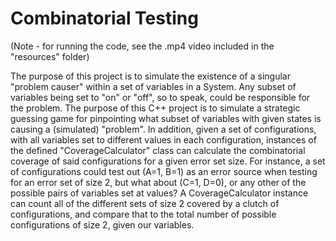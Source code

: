 # Combinatorial Testing
(Note - for running the code, see the .mp4 video included in the "resources" folder)

The purpose of this project is to simulate the existence of a singular "problem causer" within a set of variables in a System. Any subset of variables being set to "on" or "off", so to speak, could be responsible for the problem. The purpose of this C++ project is to simulate a strategic guessing game for pinpointing what subset of variables with given states is causing a (simulated) "problem".
In addition, given a set of configurations, with all variables set to different values in each configuration, instances of the defined "CoverageCalculator" class can calculate the combinatorial coverage of said configurations for a given error set size. For instance, a set of configurations could test out (A=1, B=1) as an error source when testing for an error set of size 2, but what about (C=1, D=0), or any other of the possible pairs of variables set at values? A CoverageCalculator instance can count all of the different sets of size 2 covered by a clutch of configurations, and compare that to the total number of possible configurations of size 2, given our variables.